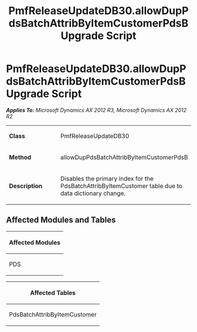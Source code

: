 ﻿---
title: PmfReleaseUpdateDB30.allowDupPdsBatchAttribByItemCustomerPdsB Upgrade Script
TOCTitle: PmfReleaseUpdateDB30.allowDupPdsBatchAttribByItemCustomerPdsB Upgrade Script
ms:assetid: 3561e0a6-4742-311b-b4fe-3134f0a0f27f
ms:mtpsurl: https://msdn.microsoft.com/en-us/library/JJ685146(v=AX.60)
ms:contentKeyID: 49707599
ms.date: 05/18/2015
mtps_version: v=AX.60
---

# PmfReleaseUpdateDB30.allowDupPdsBatchAttribByItemCustomerPdsB Upgrade Script 


_**Applies To:** Microsoft Dynamics AX 2012 R3, Microsoft Dynamics AX 2012 R2_

<table>
<colgroup>
<col style="width: 50%" />
<col style="width: 50%" />
</colgroup>
<tbody>
<tr class="odd">
<td><p><strong>Class</strong></p></td>
<td><p>PmfReleaseUpdateDB30</p></td>
</tr>
<tr class="even">
<td><p><strong>Method</strong></p></td>
<td><p>allowDupPdsBatchAttribByItemCustomerPdsB</p></td>
</tr>
<tr class="odd">
<td><p><strong>Description</strong></p></td>
<td><p>Disables the primary index for the PdsBatchAttribByItemCustomer table due to data dictionary change.</p></td>
</tr>
</tbody>
</table>


## Affected Modules and Tables

<table>
<colgroup>
<col style="width: 100%" />
</colgroup>
<thead>
<tr class="header">
<th><p>Affected Modules</p></th>
</tr>
</thead>
<tbody>
<tr class="odd">
<td><p>PDS</p></td>
</tr>
</tbody>
</table>


<table>
<colgroup>
<col style="width: 100%" />
</colgroup>
<thead>
<tr class="header">
<th><p>Affected Tables</p></th>
</tr>
</thead>
<tbody>
<tr class="odd">
<td><p>PdsBatchAttribByItemCustomer</p></td>
</tr>
</tbody>
</table>

  


